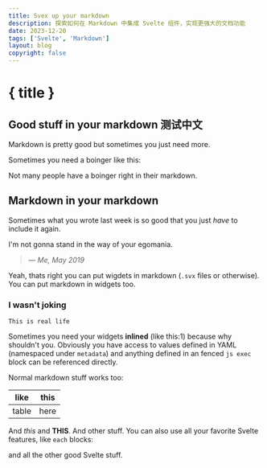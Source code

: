 ```yaml
---
title: Svex up your markdown
description: 探索如何在 Markdown 中集成 Svelte 组件，实现更强大的文档功能
date: 2023-12-20
tags: ['Svelte', 'Markdown']
layout: blog
copyright: false
---
```


<script>
// 	import Boinger from './Boinger.svelte';
// 	import Section from './Section.svx';
// 	import Count from './Count.svelte';
//   import Seriously from './Seriously.svelte';

	let number = 45;
</script>

# { title }

## Good stuff in your markdown 测试中文

Markdown is pretty good but sometimes you just need more.

Sometimes you need a boinger like this:

<!-- <Boinger color="{ color }"/> -->

Not many people have a boinger right in their markdown.

## Markdown in your markdown

Sometimes what you wrote last week is so good that you just _have_ to include it again.

I'm not gonna stand in the way of your egomania.

>

<!-- ><Section />
> <Count /> -->

> — _Me, May 2019_

Yeah, thats right you can put wigdets in markdown (`.svx` files or otherwise). You can put markdown in widgets too.

<!-- <Seriously> -->

### I wasn't joking

```
This is real life
```

<!-- </Seriously> -->

Sometimes you need your widgets **inlined** (like this:1) because why shouldn't you.
Obviously you have access to values defined in YAML (namespaced under `metadata`) and anything defined in an fenced `js exec` block can be referenced directly.

Normal markdown stuff works too:

| like  | this |
| ----- | ---- |
| table | here |

And _this_ and **THIS**. And other stuff. You can also use all your favorite Svelte features, like `each` blocks:


and all the other good Svelte stuff.

